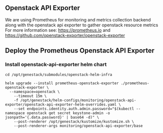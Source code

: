 ## Openstack API Exporter

We are using Prometheus for monitoring and metrics collection backend along with the openstack api exporter to gather openstack resource metrics
For more information see: https://prometheus.io and https://github.com/openstack-exporter/openstack-exporter

## Deploy the Prometheus Openstack API Exporter


### Install openstack-api-exporter helm chart
```shell
cd /opt/genestack/submodules/openstack-helm-infra

helm upgrade --install prometheus-openstack-exporter ./prometheus-openstack-exporter \
  --namespace=openstack \
    --timeout 15m \
    -f /opt/genestack/helm-configs/monitoring/openstack-api-exporter/openstack-api-exporter-helm-overrides.yaml \
    --set endpoints.identity.auth.admin.password="$(kubectl --namespace openstack get secret keystone-admin -o jsonpath='{.data.password}' | base64 -d)" \
    --post-renderer /opt/genestack/kustomize/kustomize.sh \
    --post-renderer-args monitoring/openstack-api-exporter/base
```
